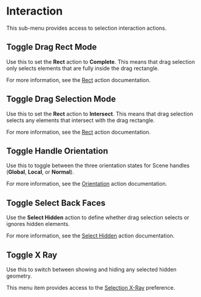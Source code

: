 # Interaction

This sub-menu provides access to selection interaction actions.

## Toggle Drag Rect Mode

Use this to set the **Rect** action to **Complete**. This means that drag selection only selects elements that are fully inside the drag rectangle.

For more information, see the [Rect](Selection_Rect_Intersect.md) action documentation.

## Toggle Drag Selection Mode

Use this to set the **Rect** action to **Intersect**. This means that drag selection selects any elements that intersect with the drag rectangle.

For more information, see the [Rect](Selection_Rect_Intersect.md) action documentation.

## Toggle Handle Orientation

Use this to toggle between the three orientation states for Scene handles (__Global__, __Local__, or __Normal__).

For more information, see the [Orientation](HandleAlign.md) action documentation.

## Toggle Select Back Faces

Use the **Select Hidden** action to define whether drag selection selects or ignores hidden elements.  

For more information, see the [Select Hidden](Selection_SelectHidden.md) action documentation.

## Toggle X Ray

Use this to switch between showing and hiding any selected hidden geometry.

This menu item provides access to the [Selection X-Ray](preferences.md#sel-xray) preference.




